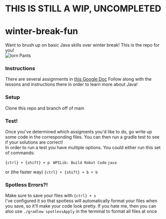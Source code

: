 # THIS IS STILL A WIP, UNCOMPLETED

# winter-break-fun
Want to brush up on basic Java skills over winter break! This is the repo for you!\
![Iorn Pants](https://encrypted-tbn0.gstatic.com/images?q=tbn:ANd9GcRikbIBEOVDEtnc82lAeFD9w8sQA3Orfg8GFLIHrW_tYg-qb_2sDlOMfeOYBcpttAxtMX0&usqp=CAU)
### Instructions
There are several assignments in [this Google Doc](https://docs.google.com/document/d/1NLcqq41JP_fEn9IeM-8WH5F5AcdkmE5eqUX8m_-3nhY/edit?usp=sharing)
Follow along with the lessons and instructions there in order to learn more about Java!
### Setup
Clone this repo and branch off of main

### Test!
Once you've determined which assigments you'd like to do, go write up some code in the corresponding files.
You can then run a gradle test to see if your solutions are correct!\
In order to run a test you have multiple options.
You could either run this set of commands:

```{ctrl} + {shift} + p ```
```WPILib: Build Robot Code```
```java```

or (the faster way) ```{ctrl} + {shift} + b + b```

### Spotless Errors?!
Make sure to save your files with ```{ctrl} + s```\
I've configured it so that spotless will automatically format your files when you save, so it'll make your code look pretty.
If you hate me, then you can also use ```./gradlew spotlessApply``` in the terminal to format all files at once